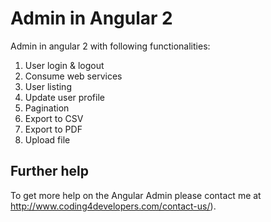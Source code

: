 # Admin in Angular 2

Admin in angular 2 with following functionalities:

1) User login & logout
2) Consume web services
3) User listing
4) Update user profile
5) Pagination
6) Export to CSV
6) Export to PDF
7) Upload file



## Further help

To get more help on the Angular Admin please contact me at http://www.coding4developers.com/contact-us/).

